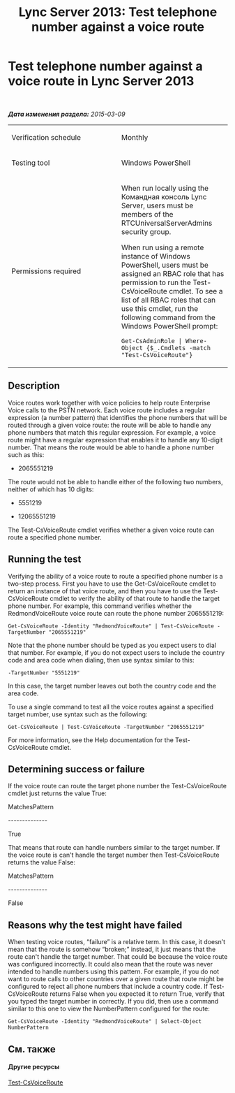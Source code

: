 ﻿---
title: 'Lync Server 2013: Test telephone number against a voice route'
TOCTitle: Test telephone number against a voice route
ms:assetid: 9a77ed6d-9394-4bef-9344-3d91b6959b97
ms:mtpsurl: https://technet.microsoft.com/ru-ru/library/Dn725211(v=OCS.15)
ms:contentKeyID: 62335986
ms.date: 05/19/2016
mtps_version: v=OCS.15
ms.translationtype: HT
---

# Test telephone number against a voice route in Lync Server 2013

 

_**Дата изменения раздела:** 2015-03-09_


<table>
<colgroup>
<col style="width: 50%" />
<col style="width: 50%" />
</colgroup>
<tbody>
<tr class="odd">
<td><p>Verification schedule</p></td>
<td><p>Monthly</p></td>
</tr>
<tr class="even">
<td><p>Testing tool</p></td>
<td><p>Windows PowerShell</p></td>
</tr>
<tr class="odd">
<td><p>Permissions required</p></td>
<td><p>When run locally using the Командная консоль Lync Server, users must be members of the RTCUniversalServerAdmins security group.</p>
<p>When run using a remote instance of Windows PowerShell, users must be assigned an RBAC role that has permission to run the Test-CsVoiceRoute cmdlet. To see a list of all RBAC roles that can use this cmdlet, run the following command from the Windows PowerShell prompt:</p>
<p><code>Get-CsAdminRole | Where-Object {$_.Cmdlets -match &quot;Test-CsVoiceRoute&quot;}</code></p></td>
</tr>
</tbody>
</table>


## Description

Voice routes work together with voice policies to help route Enterprise Voice calls to the PSTN network. Each voice route includes a regular expression (a number pattern) that identifies the phone numbers that will be routed through a given voice route: the route will be able to handle any phone numbers that match this regular expression. For example, a voice route might have a regular expression that enables it to handle any 10-digit number. That means the route would be able to handle a phone number such as this:

  - 2065551219

The route would not be able to handle either of the following two numbers, neither of which has 10 digits:

  - 5551219

  - 12065551219

The Test-CsVoiceRoute cmdlet verifies whether a given voice route can route a specified phone number.

## Running the test

Verifying the ability of a voice route to route a specified phone number is a two-step process. First you have to use the Get-CsVoiceRoute cmdlet to return an instance of that voice route, and then you have to use the Test-CsVoiceRoute cmdlet to verify the ability of that route to handle the target phone number. For example, this command verifies whether the RedmondVoiceRoute voice route can route the phone number 2065551219:

`Get-CsVoiceRoute -Identity "RedmondVoiceRoute" | Test-CsVoiceRoute -TargetNumber "2065551219"`

Note that the phone number should be typed as you expect users to dial that number. For example, if you do not expect users to include the country code and area code when dialing, then use syntax similar to this:

`-TargetNumber "5551219"`

In this case, the target number leaves out both the country code and the area code.

To use a single command to test all the voice routes against a specified target number, use syntax such as the following:

`Get-CsVoiceRoute | Test-CsVoiceRoute -TargetNumber "2065551219"`

For more information, see the Help documentation for the Test-CsVoiceRoute cmdlet.

## Determining success or failure

If the voice route can route the target phone number the Test-CsVoiceRoute cmdlet just returns the value True:

MatchesPattern

\--------------

True

That means that route can handle numbers similar to the target number. If the voice route is can't handle the target number then Test-CsVoiceRoute returns the value False:

MatchesPattern

\--------------

False

## Reasons why the test might have failed

When testing voice routes, “failure” is a relative term. In this case, it doesn’t mean that the route is somehow “broken;” instead, it just means that the route can't handle the target number. That could be because the voice route was configured incorrectly. It could also mean that the route was never intended to handle numbers using this pattern. For example, if you do not want to route calls to other countries over a given route that route might be configured to reject all phone numbers that include a country code. If Test-CsVoiceRoute returns False when you expected it to return True, verify that you typed the target number in correctly. If you did, then use a command similar to this one to view the NumberPattern configured for the route:

`Get-CsVoiceRoute -Identity "RedmondVoiceRoute" | Select-Object NumberPattern`

## См. также

#### Другие ресурсы

[Test-CsVoiceRoute](test-csvoiceroute.md)


